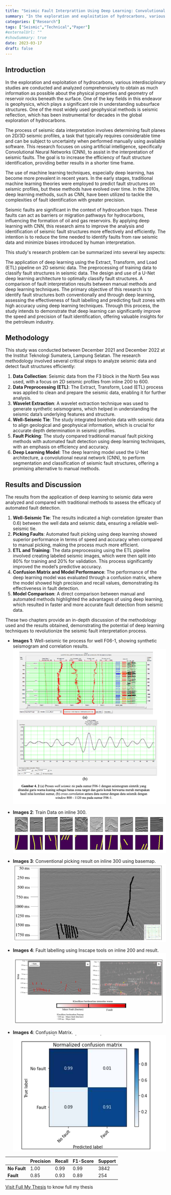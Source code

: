```yaml
---
title: "Seismic Fault Interprattion Using Deep Learning: Convolutional Neural Network (CNN)"
summary: "In the exploration and exploitation of hydrocarbons, various interdisciplinary studies are conducted and analyzed comprehensively to obtain as much information."
categories: ["Research"]
tags: ["Seismic","Technical","Paper"]
#externalUrl: ""
#showSummary: true
date: 2023-03-17
draft: false
---
```


## Introduction
In the exploration and exploitation of hydrocarbons, various interdisciplinary studies are conducted and analyzed comprehensively to obtain as much information as possible about the physical properties and geometry of reservoir rocks beneath the surface. One of the key fields in this endeavor is geophysics, which plays a significant role in understanding subsurface structures. One of the most widely used geophysical methods is seismic reflection, which has been instrumental for decades in the global exploration of hydrocarbons.

The process of seismic data interpretation involves determining fault planes on 2D/3D seismic profiles, a task that typically requires considerable time and can be subject to uncertainty when performed manually using available software. This research focuses on using artificial intelligence, specifically Convolutional Neural Networks (CNN), to assist in the interpretation of seismic faults. The goal is to increase the efficiency of fault structure identification, providing better results in a shorter time frame.

The use of machine learning techniques, especially deep learning, has become more prevalent in recent years. In the early stages, traditional machine learning theories were employed to predict fault structures on seismic profiles, but these methods have evolved over time. In the 2010s, deep learning methods, such as CNN, have been utilized to tackle the complexities of fault identification with greater precision.

Seismic faults are significant in the context of hydrocarbon traps. These faults can act as barriers or migration pathways for hydrocarbons, influencing the formation of oil and gas reservoirs. By applying deep learning with CNN, this research aims to improve the analysis and identification of seismic fault structures more effectively and efficiently. The intention is to reduce the time needed to identify faults from raw seismic data and minimize biases introduced by human interpretation.

This study's research problem can be summarized into several key aspects:

The application of deep learning using the Extract, Transform, and Load (ETL) pipeline on 2D seismic data.
The preprocessing of training data to classify fault structures in seismic data.
The design and use of a U-Net deep learning architecture to optimally classify fault structures.
A comparison of fault interpretation results between manual methods and deep learning techniques.
The primary objective of this research is to identify fault structures both conventionally and through deep learning, assessing the effectiveness of fault labelling and predicting fault zones with high accuracy using deep learning techniques. Through this process, the study intends to demonstrate that deep learning can significantly improve the speed and precision of fault identification, offering valuable insights for the petroleum industry.

## Methodology

This study was conducted between December 2021 and December 2022 at the Institut Teknologi Sumatera, Lampung Selatan. The research methodology involved several critical steps to analyze seismic data and detect fault structures efficiently:

1. **Data Collection**: Seismic data from the F3 block in the North Sea was used, with a focus on 2D seismic profiles from inline 200 to 600.
2. **Data Preprocessing (ETL)**: The Extract, Transform, Load (ETL) process was applied to clean and prepare the seismic data, enabling it for further analysis.
3. **Wavelet Extraction**: A wavelet extraction technique was used to generate synthetic seismograms, which helped in understanding the seismic data’s underlying features and structure.
4. **Well-Seismic Tie**: The study integrated borehole data with seismic data to align geological and geophysical information, which is crucial for accurate depth determination in seismic profiles.
5. **Fault Picking**: The study compared traditional manual fault picking methods with automated fault detection using deep learning techniques, with an emphasis on efficiency and accuracy.
6. **Deep Learning Model**: The deep learning model used the U-Net architecture, a convolutional neural network (CNN), to perform segmentation and classification of seismic fault structures, offering a promising alternative to manual methods.

## Results and Discussion

The results from the application of deep learning to seismic data were analyzed and compared with traditional methods to assess the efficacy of automated fault detection.

1. **Well-Seismic Tie**: The results indicated a high correlation (greater than 0.6) between the well data and seismic data, ensuring a reliable well-seismic tie.
2. **Picking Faults**: Automated fault picking using deep learning showed superior performance in terms of speed and accuracy when compared to manual picking, making the process much more efficient.
3. **ETL and Training**: The data preprocessing using the ETL pipeline involved creating labeled seismic images, which were then split into 80% for training and 20% for validation. This process significantly improved the model’s predictive accuracy.
4. **Confusion Matrix and Model Performance**: The performance of the deep learning model was evaluated through a confusion matrix, where the model showed high precision and recall values, demonstrating its effectiveness in fault detection.
5. **Model Comparison**: A direct comparison between manual and automated methods highlighted the advantages of using deep learning, which resulted in faster and more accurate fault detection from seismic data.

These two chapters provide an in-depth discussion of the methodology used and the results obtained, demonstrating the potential of deep learning techniques to revolutionize the seismic fault interpretation process.
  
- **Images 1**: Well-seismic tie process for well F06-1, showing synthetic seismogram and correlation results.
![Dataset](img/P-5_TA.png)

- **Images 2**: Train Data on inline 300.
![Dataset](img/P-2_TA.png)

- **Images 3**: Conventional picking result on inline 300 using basemap.
![Dataset](img/P-1_TA.png)

- **Images 4**: Fault labelling using Inscape tools on inline 200 and result.
![Dataset](img/P-4_TA.png)

- **Images 4**: Confusion Matrix.
![Dataset](img/P-6_TA.png)

|              | Precision | Recall | F1-Score | Support |
|--------------|-----------|--------|----------|---------|
| **No Fault** | 1.00      | 0.99   | 0.99     | 3842    |
| **Fault**    | 0.85      | 0.93   | 0.89     | 254     |

[Visit Full My Thesis](https://drive.google.com/file/d/1aCOS6xNLegulN7gKdMzIYABqPhmVyytG/view?usp=sharing) to know full my thesis
